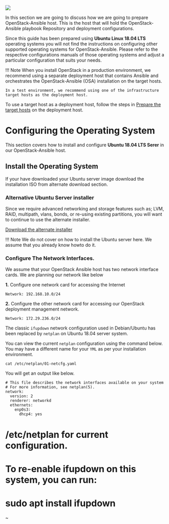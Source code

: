 ![](img/prepare-deployment-host.jpg)

In this section we are going to discuss how we are going to prepare OpenStack-Ansible host. This is the host that will hold the OpenStack-Ansible playbook Repository and deployment configurations.

Since this guide has been prepared using **Ubuntu Linux 18.04 LTS** operating systems you will not find the instructions on configuring other supported operating systems for OpenStack-Ansible. Please refer to the respective configurations manuals of those operating systems and adjust a particular configuration that suits your needs.

!!! Note
    When you install OpenStack in a production environment, we recommend using a separate deployment host that contains Ansible and orchestrates the OpenStack-Ansible (OSA) installation on the target hosts.

    In a test environment, we recommend using one of the infrastructure target hosts as the deployment host.

To use a target host as a deployment host, follow the steps in [Prepare the target hosts](/prepare-the-target-hosts/) on the deployment host.

# Configuring the Operating System

This section covers how to install and configure **Ubuntu 18.04 LTS Serer** in our OpenStack-Ansible host.

## Install the Operating System

If your have downloaded your Ubuntu server image download the installation ISO from alternate download section.

### Alternative Ubuntu Server installer

Since we  require advanced networking and storage features such as; LVM, RAID, multipath, vlans, bonds, or re-using existing partitions, you will want to continue to use the alternate installer.

[Download the alternate installer](http://cdimage.ubuntu.com/releases/18.04.2/release/ubuntu-18.04.2-server-amd64.iso)

!!! Note
    We do not cover on how to install the Ubuntu server here. We assume that you already know howto do it.

###  Configure The Network  Interfaces.

We assume that your OpenStack Ansible host has two network interface cards. We are planning our network like below

**1\.** Configure one network card for accessing the Internet

```
Network: 192.168.10.0/24
```

**2\.** Configure the other network card for accessing our OpenStack deployment management network.

```
Network: 172.29.236.0/24
```
The classic `ifupdown` network configuration used in Debian/Ubuntu  has been replaced by `netplan` on Ubuntu 18.04 server system.

You can view the current `netplan` configuration using  the command below. You may have a different name for your `YML` as per your installation environment.

```
cat /etc/netplan/01-netcfg.yaml
```

You will get an output like below.
```
# This file describes the network interfaces available on your system
# For more information, see netplan(5).
network:
  version: 2
  renderer: networkd
  ethernets:
    enp0s3:
      dhcp4: yes
```






# /etc/netplan for current configuration.
# To re-enable ifupdown on this system, you can run:
#    sudo apt install ifupdown
~                                                
